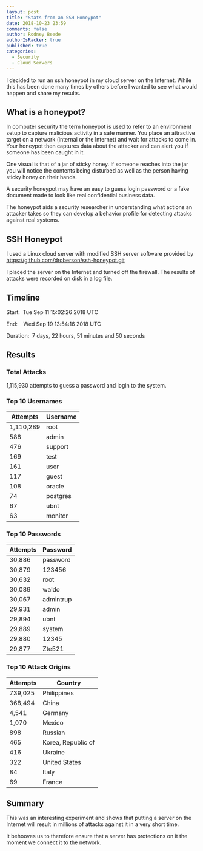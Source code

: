 ```yaml
---
layout: post
title: "Stats from an SSH Honeypot"
date: 2018-10-23 23:59
comments: false
author: Rodney Beede
authorIsRacker: true
published: true
categories:
  - Security
  - Cloud Servers
---
```


I decided to run an ssh honeypot in my cloud server on the Internet.  While this has been done many times by others before I wanted to see what would happen and share my results.

<!-- more -->

## What is a honeypot?

In computer security the term honeypot is used to refer to an environment setup to capture malicious activity in a safe manner.  You place an attractive target on a network (internal or the Internet) and wait for attacks to come in.  Your honeypot then captures data about the attacker and can alert you if someone has been caught in it.

One visual is that of a jar of sticky honey.  If someone reaches into the jar you will notice the contents being disturbed as well as the person having sticky honey on their hands.

A security honeypot may have an easy to guess login password or a fake document made to look like real confidential business data.

The honeypot aids a security researcher in understanding what actions an attacker takes so they can develop a behavior profile for detecting attacks against real systems.


## SSH Honeypot

I used a Linux cloud server with modified SSH server software provided by https://github.com/droberson/ssh-honeypot.git

I placed the server on the Internet and turned off the firewall.  The results of attacks were recorded on disk in a log file.


## Timeline

Start:  Tue Sep 11 15:02:26 2018 UTC

End:    Wed Sep 19 13:54:16 2018 UTC

Duration:  7 days, 22 hours, 51 minutes and 50 seconds


## Results

### Total Attacks

1,115,930 attempts to guess a password and login to the system.


### Top 10 Usernames

| Attempts | Username |
|-------|--------|
| 1,110,289 | root |
| 588 | admin |
| 476 | support |
| 169 | test |
| 161 | user |
| 117 | guest |
| 108 | oracle |
| 74 | postgres |
| 67 | ubnt |
| 63 | monitor |


### Top 10 Passwords

| Attempts | Password |
|-------|--------|
| 30,886 | password |
| 30,879 | 123456 |
| 30,632 | root |
| 30,089 | waldo |
| 30,067 | admintrup |
| 29,931 | admin |
| 29,894 | ubnt |
| 29,889 | system |
| 29,880 | 12345 |
| 29,877 | Zte521 |


### Top 10 Attack Origins

| Attempts | Country |
|-------|--------|
| 739,025 | Philippines |
| 368,494 | China |
| 4,541 | Germany |
| 1,070 | Mexico |
| 898 | Russian |
| 465 | Korea, Republic of |
| 416 | Ukraine |
| 322 | United States |
| 84 | Italy |
| 69 | France |



## Summary

This was an interesting experiment and shows that putting a server on the Internet will result in millions of attacks against it in a very short time.

It behooves us to therefore ensure that a server has protections on it the moment we connect it to the network.
